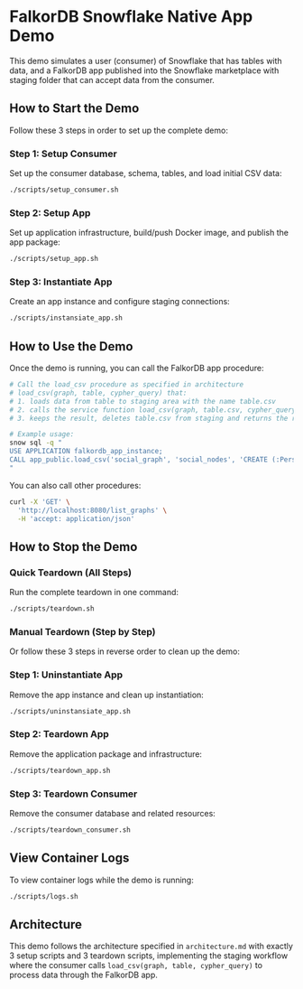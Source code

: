 # FalkorDB Snowflake Native App Demo

This demo simulates a user (consumer) of Snowflake that has tables with data, and a FalkorDB app published into the Snowflake marketplace with staging folder that can accept data from the consumer.

## How to Start the Demo

Follow these 3 steps in order to set up the complete demo:

### Step 1: Setup Consumer

Set up the consumer database, schema, tables, and load initial CSV data:

```bash
./scripts/setup_consumer.sh
```

### Step 2: Setup App  

Set up application infrastructure, build/push Docker image, and publish the app package:

```bash
./scripts/setup_app.sh
```

### Step 3: Instantiate App

Create an app instance and configure staging connections:

```bash
./scripts/instansiate_app.sh
```

## How to Use the Demo

Once the demo is running, you can call the FalkorDB app procedure:

```bash
# Call the load_csv procedure as specified in architecture
# load_csv(graph, table, cypher_query) that:
# 1. loads data from table to staging area with the name table.csv
# 2. calls the service function load_csv(graph, table.csv, cypher_query) 
# 3. keeps the result, deletes table.csv from staging and returns the result

# Example usage:
snow sql -q "
USE APPLICATION falkordb_app_instance;
CALL app_public.load_csv('social_graph', 'social_nodes', 'CREATE (:Person {name: \$name, label: \$node_label})');
"
```

You can also call other procedures:

```bash
curl -X 'GET' \
  'http://localhost:8080/list_graphs' \
  -H 'accept: application/json'
```

## How to Stop the Demo

### Quick Teardown (All Steps)

Run the complete teardown in one command:

```bash
./scripts/teardown.sh
```

### Manual Teardown (Step by Step)

Or follow these 3 steps in reverse order to clean up the demo:

### Step 1: Uninstantiate App

Remove the app instance and clean up instantiation:

```bash
./scripts/uninstansiate_app.sh
```

### Step 2: Teardown App

Remove the application package and infrastructure:

```bash
./scripts/teardown_app.sh  
```

### Step 3: Teardown Consumer

Remove the consumer database and related resources:

```bash
./scripts/teardown_consumer.sh
```

## View Container Logs

To view container logs while the demo is running:

```bash
./scripts/logs.sh
```

## Architecture

This demo follows the architecture specified in `architecture.md` with exactly 3 setup scripts and 3 teardown scripts, implementing the staging workflow where the consumer calls `load_csv(graph, table, cypher_query)` to process data through the FalkorDB app.
